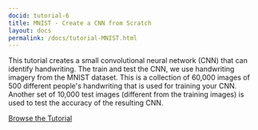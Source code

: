 ```yaml
---
docid: tutorial-6
title: MNIST - Create a CNN from Scratch
layout: docs
permalink: /docs/tutorial-MNIST.html
---
```


This tutorial creates a small convolutional neural network (CNN) that can identify handwriting. The train and test the CNN, we use handwriting imagery from the MNIST dataset. This is a collection of 60,000 images of 500 different people's handwriting that is used for training your CNN. Another set of 10,000 test images (different from the training images) is used to test the accuracy of the resulting CNN.

[Browse the Tutorial](https://github.com/caffe2/caffe2/blob/master/caffe2/python/tutorials/MNIST.ipynb)
